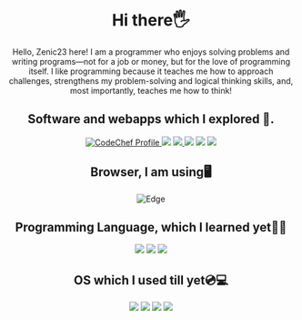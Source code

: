 <h1 align="center">Hi there🖐</h1>
<p align="center">
<p align="center">Hello, Zenic23 here! I am a programmer who enjoys solving problems and writing programs—not for a job or money, but for the love of programming itself. I like programming because it teaches me how to approach challenges, strengthens my problem-solving and logical thinking skills, and, most importantly, teaches me how to think! </p>
  
  <h2 align="center">Software and webapps which I explored 🎒.</h2>
  <div align="center" display="flex">
    
  <a href="https://www.codechef.com/users/solar_hares_31">
    <img src="https://img.shields.io/badge/CodeChef-%23964B00.svg?style=for-the-badge&logo=CodeChef&logoColor=white" alt="CodeChef Profile">
</a>
    <img src="https://img.shields.io/badge/blender-%23F5792A.svg?style=for-the-badge&logo=blender&logoColor=white">
    <a href="https://cloud.unity.com/users/zenicrpg124">
      <img src="https://img.shields.io/badge/unity-%23000000.svg?style=for-the-badge&logo=unity&logoColor=white">
    </a>
     <img src="https://img.shields.io/badge/Visual%20Studio%20Code-0078d7.svg?style=for-the-badge&logo=visual-studio-code&logoColor=white">
    <img src="https://img.shields.io/badge/android%20studio-346ac1?style=for-the-badge&logo=android%20studio&logoColor=white">
    <img src="https://img.shields.io/badge/pycharm-143?style=for-the-badge&logo=pycharm&logoColor=black&color=black&labelColor=green">
    
</div>
    
 <h2 align="center">Browser, I am using🖥</h2>
 <div align="center">
  <img  src="https://www.vectorlogo.zone/logos/microsoft_edge/microsoft_edge-ar21.svg" alt="Edge">
 </div>
 <h2 align="center">Programming Language, which I learned yet👨‍💻</h2>
 <div align="center" display="flex">
    <img src="https://img.shields.io/badge/java-%23ED8B00.svg?style=for-the-badge&logo=openjdk&logoColor=white">
    <img src="https://img.shields.io/badge/python-3670A0?style=for-the-badge&logo=python&logoColor=ffdd54">
    <img src="https://img.shields.io/badge/html5-%23E34F26.svg?style=for-the-badge&logo=html5&logoColor=white">
   
 </div>
 <h2 align="center">OS which I used till yet💿💻</h2>
 <div align="center" display="flex">
    <img src="https://img.shields.io/badge/Android-3DDC84?style=for-the-badge&logo=android&logoColor=white">
    <img src="https://img.shields.io/badge/Debian-D70A53?style=for-the-badge&logo=debian&logoColor=white">
    <img src="https://img.shields.io/badge/Kali-268BEE?style=for-the-badge&logo=kalilinux&logoColor=white">
    <img src="https://img.shields.io/badge/Windows-0078D6?style=for-the-badge&logo=windows&logoColor=white">
   
 </div>
</p>
